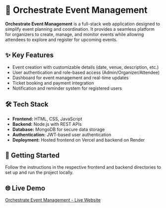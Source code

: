 # 🎯 Orchestrate Event Management

**Orchestrate Event Management** is a full-stack web application designed to simplify event planning and coordination. It provides a seamless platform for organizers to create, manage, and monitor events while allowing attendees to explore and register for upcoming events.

## ✨ **Key Features**
- Event creation with customizable details (date, venue, description, etc.)
- User authentication and role-based access (Admin/Organizer/Attendee)
- Dashboard for event management and real-time updates
- Ticket booking and payment integration
- Notification and reminder system for registered users

## 🛠️ **Tech Stack**
- **Frontend:** HTML, CSS, JavaScript
- **Backend:** Node.js with REST APIs
- **Database:** MongoDB for secure data storage
- **Authentication:** JWT-based user authentication
- **Deployment:** Hosted frontend on Vercel and backend on Render

## 🚀 **Getting Started**
Follow the instructions in the respective frontend and backend directories to set up and run the project locally.

## 🌐 **Live Demo**

[Orchestrate Event Management - Live Website](https://orchestrate-five.vercel.app/)

